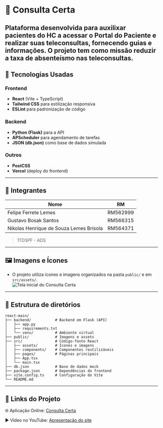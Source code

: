 # 📖 Consulta Certa

Plataforma desenvolvida para auxilixar pacientes do HC a acessar o Portal do Paciente e realizar suas teleconsultas, fornecendo guias e informações. O projeto tem como missão reduzir a taxa de absenteísmo nas teleconsultas.
---

## 🚀 Tecnologias Usadas

### Frontend
- **React** (Vite + TypeScript)  
- **Tailwind CSS** para estilização responsiva  
- **ESLint** para padronização de código  

### Backend
- **Python (Flask)** para a API  
- **APScheduler** para agendamento de tarefas  
- **JSON (db.json)** como base de dados simulada  

### Outros
- **PostCSS**  
- **Vercel** (deploy do frontend)  

---

## 👥 Integrantes

| Nome | RM |
|------|---------|
| Felipe Ferrete Lemes | RM562999 |
| Gustavo Bosak Santos | RM566315 |
| Nikolas Henrique de Souza Lemes Brisola | RM564371 |

> 1TDSPF - ADS

---

## 🖼️ Imagens e Ícones

- O projeto utiliza ícones e imagens organizados na pasta `public/` e em `src/assets/`.  
![Tela inicial do Consulta Certa](./public/screenshot-home.png)

---

## 📂 Estrutura de diretórios
```
react-main/
├── backend/           # Backend em Flask (API)
│   ├── app.py
│   ├── requirements.txt
│   └── venv/          # Ambiente virtual
├── public/            # Imagens e assets
├── src/               # Código-fonte React
│   ├── assets/        # Ícones e imagens
│   ├── components/    # Componentes reutilizáveis
│   ├── pages/         # Páginas principais
│   ├── App.tsx
│   └── main.tsx
├── db.json            # Base de dados mock
├── package.json       # Dependências do frontend
├── vite.config.ts     # Configuração do Vite
└── README.md
```

---

## 🔗 Links do Projeto
🌐 Aplicação Online: [Consulta Certa](https://consulta-certa-dusky.vercel.app)

▶️ Vídeo no YouTube: [Apresentação do site](https://youtube.com/)
